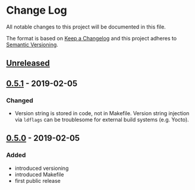 # Change Log

All notable changes to this project will be documented in this file.

The format is based on [Keep a Changelog](http://keepachangelog.com/)
and this project adheres to [Semantic Versioning](http://semver.org/).

## [Unreleased]

## [0.5.1] - 2019-02-05

### Changed

- Version string is stored in code, not in Makefile. Version string injection
  via `ldflags` can be troublesome for external build systems (e.g. Yocto).

## [0.5.0] - 2019-02-05

### Added

- introduced versioning
- introduced Makefile
- first public release

[Unreleased]: https://github.com/3mdeb/RteCtrl/compare/0.5.1...HEAD
[0.5.1]: https://github.com/3mdeb/RteCtrl/compare/0.5.0...0.5.1
[0.5.0]: https://github.com/3mdeb/RteCtrl/compare/5a814faf0c2a588c5a7ff42b849147c0cbacff1e...0.5.1
